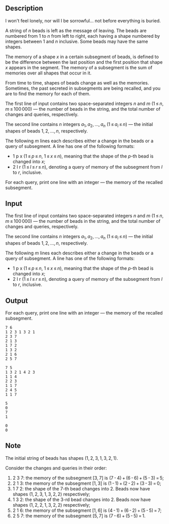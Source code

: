 ## Description

<div><p><span class="tex-font-style-it">I won't feel lonely, nor will I be sorrowful... not before everything is buried.</span></p><p>A string of <span class="tex-span"><i>n</i></span> beads is left as the message of leaving. The beads are numbered from <span class="tex-span">1</span> to <span class="tex-span"><i>n</i></span> from left to right, each having a shape numbered by integers between <span class="tex-span">1</span> and <span class="tex-span"><i>n</i></span> inclusive. Some beads may have the same shapes.</p><p>The <span class="tex-font-style-underline">memory</span> of a shape <span class="tex-span"><i>x</i></span> in a certain subsegment of beads, is defined to be the difference between the last position and the first position that shape <span class="tex-span"><i>x</i></span> appears in the segment. The <span class="tex-font-style-underline">memory</span> of a subsegment is the sum of <span class="tex-font-style-underline">memories</span> over all shapes that occur in it.</p><p>From time to time, shapes of beads change as well as the <span class="tex-font-style-underline">memories</span>. Sometimes, the past secreted in subsegments are being recalled, and you are to find the <span class="tex-font-style-underline">memory</span> for each of them.</p></div><div class="input-specification"><p>The first line of input contains two space-separated integers <span class="tex-span"><i>n</i></span> and <span class="tex-span"><i>m</i></span> (<span class="tex-span">1 ≤ <i>n</i>, <i>m</i> ≤ 100 000</span>) — the number of beads in the string, and the total number of changes and queries, respectively.</p><p>The second line contains <span class="tex-span"><i>n</i></span> integers <span class="tex-span"><i>a</i><sub class="lower-index">1</sub>, <i>a</i><sub class="lower-index">2</sub>, ..., <i>a</i><sub class="lower-index"><i>n</i></sub></span> (<span class="tex-span">1 ≤ <i>a</i><sub class="lower-index"><i>i</i></sub> ≤ <i>n</i></span>)&nbsp;— the initial shapes of beads <span class="tex-span">1, 2, ..., <i>n</i></span>, respectively.</p><p>The following <span class="tex-span"><i>m</i></span> lines each describes either a change in the beads or a query of subsegment. A line has one of the following formats: </p><ul> <li> <span class="tex-font-style-tt">1 p x</span> (<span class="tex-span">1 ≤ <i>p</i> ≤ <i>n</i></span>, <span class="tex-span">1 ≤ <i>x</i> ≤ <i>n</i></span>), meaning that the shape of the <span class="tex-span"><i>p</i></span>-th bead is changed into <span class="tex-span"><i>x</i></span>; </li><li> <span class="tex-font-style-tt">2 l r</span> (<span class="tex-span">1 ≤ <i>l</i> ≤ <i>r</i> ≤ <i>n</i></span>), denoting a query of <span class="tex-font-style-underline">memory</span> of the subsegment from <span class="tex-span"><i>l</i></span> to <span class="tex-span"><i>r</i></span>, inclusive. </li></ul></div><div class="output-specification"><p>For each query, print one line with an integer — the <span class="tex-font-style-underline">memory</span> of the recalled subsegment.</p></div>

## Input

<p>The first line of input contains two space-separated integers <span class="tex-span"><i>n</i></span> and <span class="tex-span"><i>m</i></span> (<span class="tex-span">1 ≤ <i>n</i>, <i>m</i> ≤ 100 000</span>) — the number of beads in the string, and the total number of changes and queries, respectively.</p><p>The second line contains <span class="tex-span"><i>n</i></span> integers <span class="tex-span"><i>a</i><sub class="lower-index">1</sub>, <i>a</i><sub class="lower-index">2</sub>, ..., <i>a</i><sub class="lower-index"><i>n</i></sub></span> (<span class="tex-span">1 ≤ <i>a</i><sub class="lower-index"><i>i</i></sub> ≤ <i>n</i></span>)&nbsp;— the initial shapes of beads <span class="tex-span">1, 2, ..., <i>n</i></span>, respectively.</p><p>The following <span class="tex-span"><i>m</i></span> lines each describes either a change in the beads or a query of subsegment. A line has one of the following formats: </p><ul> <li> <span class="tex-font-style-tt">1 p x</span> (<span class="tex-span">1 ≤ <i>p</i> ≤ <i>n</i></span>, <span class="tex-span">1 ≤ <i>x</i> ≤ <i>n</i></span>), meaning that the shape of the <span class="tex-span"><i>p</i></span>-th bead is changed into <span class="tex-span"><i>x</i></span>; </li><li> <span class="tex-font-style-tt">2 l r</span> (<span class="tex-span">1 ≤ <i>l</i> ≤ <i>r</i> ≤ <i>n</i></span>), denoting a query of <span class="tex-font-style-underline">memory</span> of the subsegment from <span class="tex-span"><i>l</i></span> to <span class="tex-span"><i>r</i></span>, inclusive. </li></ul>

## Output

<p>For each query, print one line with an integer — the <span class="tex-font-style-underline">memory</span> of the recalled subsegment.</p>





```input1
7 6
1 2 3 1 3 2 1
2 3 7
2 1 3
1 7 2
1 3 2
2 1 6
2 5 7

```




```input2
7 5
1 3 2 1 4 2 3
1 1 4
2 2 3
1 1 7
2 4 5
1 1 7

```




```output1
5
0
7
1

```




```output2
0
0

```



## Note

<p>The initial string of beads has shapes <span class="tex-span">(1, 2, 3, 1, 3, 2, 1)</span>.</p><p>Consider the changes and queries in their order: </p><ol> <li> <span class="tex-font-style-tt">2 3 7</span>: the <span class="tex-font-style-underline">memory</span> of the subsegment <span class="tex-span">[3, 7]</span> is <span class="tex-span">(7 - 4) + (6 - 6) + (5 - 3) = 5</span>; </li><li> <span class="tex-font-style-tt">2 1 3</span>: the <span class="tex-font-style-underline">memory</span> of the subsegment <span class="tex-span">[1, 3]</span> is <span class="tex-span">(1 - 1) + (2 - 2) + (3 - 3) = 0</span>; </li><li> <span class="tex-font-style-tt">1 7 2</span>: the shape of the <span class="tex-span">7</span>-th bead changes into <span class="tex-span">2</span>. Beads now have shapes <span class="tex-span">(1, 2, 3, 1, 3, 2, 2)</span> respectively; </li><li> <span class="tex-font-style-tt">1 3 2</span>: the shape of the <span class="tex-span">3</span>-rd bead changes into <span class="tex-span">2</span>. Beads now have shapes <span class="tex-span">(1, 2, 2, 1, 3, 2, 2)</span> respectively; </li><li> <span class="tex-font-style-tt">2 1 6</span>: the <span class="tex-font-style-underline">memory</span> of the subsegment <span class="tex-span">[1, 6]</span> is <span class="tex-span">(4 - 1) + (6 - 2) + (5 - 5) = 7</span>; </li><li> <span class="tex-font-style-tt">2 5 7</span>: the <span class="tex-font-style-underline">memory</span> of the subsegment <span class="tex-span">[5, 7]</span> is <span class="tex-span">(7 - 6) + (5 - 5) = 1</span>. </li></ol>
